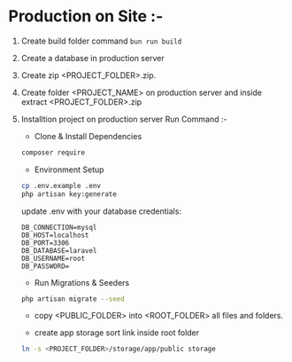 # Production on Site :-

1. Create build folder command `bun run build`
2. Create a database in production server
3. Create zip <PROJECT_FOLDER>.zip.
4. Create folder <PROJECT_NAME> on production server and inside extract <PROJECT_FOLDER>.zip
5. Installtion project on production server Run Command :-
    - Clone & Install Dependencies
    ```bash
    composer require
    ```

    - Environment Setup
    ```bash
    cp .env.example .env
    php artisan key:generate
    ```

    update .env with your database credentials:
    ```env
    DB_CONNECTION=mysql
    DB_HOST=localhost
    DB_PORT=3306
    DB_DATABASE=laravel
    DB_USERNAME=root
    DB_PASSWORD=
    ```

    - Run Migrations & Seeders
    ```bash
    php artisan migrate --seed
    ```

    - copy <PUBLIC_FOLDER> into <ROOT_FOLDER> all files and folders.


    - create app storage sort link inside root folder
    ```bash 
    ln -s <PROJECT_FOLDER>/storage/app/public storage
    ```